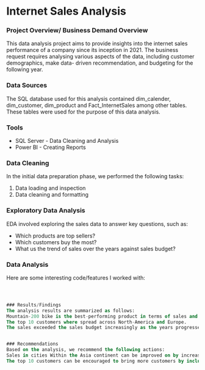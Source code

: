 #  Internet Sales Analysis

### Project Overview/ Business Demand Overview
This data analysis project aims to provide insights into the internet sales performance of a company since its inception in 2021. The business request requires analysing various aspects of the data, including customer demographics, make data- driven recommendation, and budgeting for the following year.

### Data Sources
The SQL database used for this analysis contained dim_calender, dim_customer, dim_product and Fact_InternetSales among other tables. These tables were used for the purpose of this data analysis.

### Tools
- SQL Server - Data Cleaning and Analysis
- Power BI - Creating Reports

### Data Cleaning
In the initial data preparation phase, we performed the following tasks:

1. Data loading and inspection
2. Data cleaning and formatting
  
 ### Exploratory Data Analysis
 EDA involved exploring the sales data to answer key questions, such as:

- Which products are top sellers?
- Which customers buy the most?
- What us the trend of sales over the years against sales budget?

### Data Analysis
Here are some interesting code/features I worked with: 
``` sql



### Results/Findings
The analysis results are summarized as follows:
Mountain-200 bike is the best-performing product in terms of sales and revenue.
The top 10 customers where spread across North-America and Europe.
The sales exceeded the sales budget increasingly as the years progressed since 2022. 


### Recommendations
Based on the analysis, we recommend the following actions:
Sales in cities Within the Asia continent can be improved on by increasing marketing tactics there.
The top 10 customers can be encouraged to bring more customers by including comissions or vouchers. 

